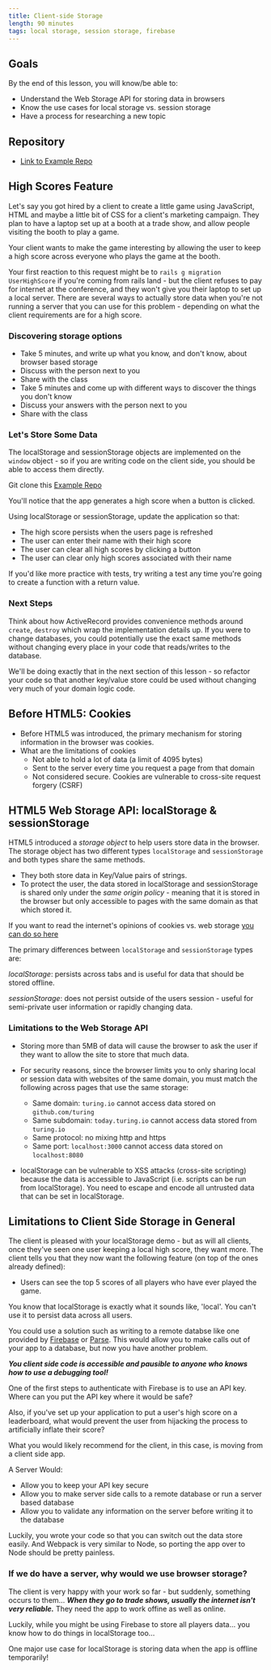 ```yaml
---
title: Client-side Storage
length: 90 minutes
tags: local storage, session storage, firebase
---
```


## Goals

By the end of this lesson, you will know/be able to:

* Understand the Web Storage API for storing data in browsers
* Know the use cases for local storage vs. session storage
* Have a process for researching a new topic

## Repository

* [Link to Example Repo](https://github.com/turingschool-examples/client-side-storage)

## High Scores Feature

Let's say you got hired by a client to create a little game using JavaScript, HTML and maybe a little bit of CSS for a client's marketing campaign. They plan to have a laptop set up at a booth at a trade show, and allow people visiting the booth to play a game.

Your client wants to make the game interesting by allowing the user to keep a high score across everyone who plays the game at the booth.

Your first reaction to this request might be to `rails g migration UserHighScore` if you're coming from rails land - but the client refuses to pay for internet at the conference, and they won't give you their laptop to set up a local server. There are several ways to actually store data when you're not running a server that you can use for this problem - depending on what the client requirements are for a high score.

### Discovering storage options

- Take 5 minutes, and write up what you know, and don't know, about browser based storage
- Discuss with the person next to you
- Share with the class
- Take 5 minutes and come up with different ways to discover the things you don't know
- Discuss your answers with the person next to you
- Share with the class


### Let's Store Some Data

The localStorage and sessionStorage objects are implemented on the `window` object - so if you are writing code on the client side, you should be able to access them directly.

Git clone this [Example Repo](https://github.com/turingschool-examples/client-side-storage)

You'll notice that the app generates a high score when a button is clicked.

Using localStorage or sessionStorage, update the application so that:
  - The high score persists when the users page is refreshed
  - The user can enter their name with their high score
  - The user can clear all high scores by clicking a button
  - The user can clear only high scores associated with their name

If you'd like more practice with tests, try writing a test any time you're going to create a function with a return value.

### Next Steps

Think about how ActiveRecord provides convenience methods around `create`, `destroy` which wrap the implementation details up. If you were to change databases, you could potentially use the exact same methods without changing every place in your code that reads/writes to the database.

We'll be doing exactly that in the next section of this lesson - so refactor your code so that another key/value store could be used without changing very much of your domain logic code.

## Before HTML5: Cookies

* Before HTML5 was introduced, the primary mechanism for storing information in the browser was cookies.
* What are the limitations of cookies
  * Not able to hold a lot of data (a limit of 4095 bytes)
  * Sent to the server every time you request a page from that domain
  * Not considered secure. Cookies are vulnerable to cross-site request forgery (CSRF)

## HTML5 Web Storage API: localStorage & sessionStorage

HTML5 introduced a *storage object* to help users store data in the browser. The storage object has two different types `localStorage` and `sessionStorage` and both types share the same methods.
  - They both store data in Key/Value pairs of strings.
  - To protect the user, the data stored in localStorage and sessionStorage is shared only under the *same origin policy* - meaning that it is stored in the browser but only accessible to pages with the same domain as that which stored it.

  If you want to read the internet's opinions of cookies vs. web storage [you can do so here](http://stackoverflow.com/questions/3220660/local-storage-vs-cookies)

The primary differences between `localStorage` and `sessionStorage` types are:

*localStorage*: persists across tabs and is useful for data that should be stored offline.

*sessionStorage*: does not persist outside of the users session - useful for semi-private user information or rapidly changing data.

### Limitations to the Web Storage API

  * Storing more than 5MB of data will cause the browser to ask the user if they want to allow the site to store that much data.

  * For security reasons, since the browser limits you to only sharing local or session data with websites of the same domain, you must match the following across pages that use the same storage:
    * Same domain: `turing.io` cannot access data stored on `github.com/turing`
    * Same subdomain: `today.turing.io` cannot access data stored from `turing.io`
    * Same protocol: no mixing http and https
    * Same port: `localhost:3000` cannot access data stored on `localhost:8080`
* localStorage can be vulnerable to XSS attacks (cross-site scripting) because the data is accessible to JavaScript (i.e. scripts can be run from localStorage). You need to escape and encode all untrusted data that can be set in localStorage.

## Limitations to Client Side Storage in General

The client is pleased with your localStorage demo - but as will all clients, once they've seen one user keeping a local high score, they want more. The client tells you that they now want the following feature (on top of the ones already defined):

- Users can see the top 5 scores of all players who have ever played the game.

You know that localStorage is exactly what it sounds like, 'local'. You can't use it to persist data across all users.

You could use a solution such as writing to a remote databse like one provided by [Firebase](https://firebase.google.com/) or [Parse](https://github.com/ParsePlatform/parse-server). This would allow you to make calls out of your app to a database, but now you have another problem.

***You client side code is accessible and pausible to anyone who knows how to use a debugging tool!***

One of the first steps to authenticate with Firebase is to use an API key. Where can you put the API key where it would be safe?

Also, if you've set up your application to put a user's high score on a leaderboard, what would prevent the user from hijacking the process to artificially inflate their score?

What you would likely recommend for the client, in this case, is moving from a client side app.

A Server Would:
  - Allow you to keep your API key secure
  - Allow you to make server side calls to a remote database or run a server based database
  - Allow you to validate any information on the server before writing it to the database

Luckily, you wrote your code so that you can switch out the data store easily. And Webpack is very similar to Node, so porting the app over to Node should be pretty painless.

### If we do have a server, why would we use browser storage?

The client is very happy with your work so far - but suddenly, something occurs to them... ***When they go to trade shows, usually the internet isn't very reliable.*** They need the app to work offine as well as online.

Luckily, while you might be using Firebase to store all players data... you know how to do things in localStorage too...

One major use case for localStorage is storing data when the app is offline temporarily!
